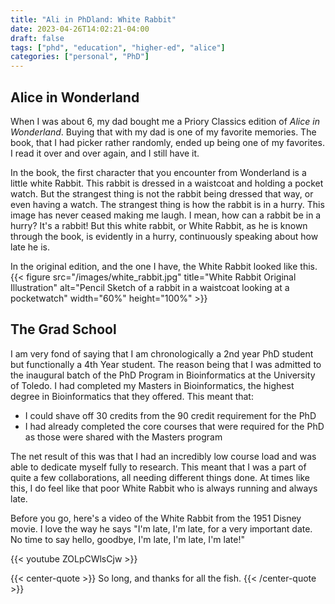 ```yaml
---
title: "Ali in PhDland: White Rabbit"
date: 2023-04-26T14:02:21-04:00
draft: false
tags: ["phd", "education", "higher-ed", "alice"]
categories: ["personal", "PhD"]
---
```


## Alice in Wonderland

When I was about 6, my dad bought me a Priory Classics edition of _Alice in Wonderland_. Buying that with my dad is one of my favorite
memories. The book, that I had picker rather randomly, ended up being one of my favorites. I read it over and over again, and I still have it.

In the book, the first character that you encounter from Wonderland is a little white Rabbit. This rabbit is dressed in a waistcoat and
holding a pocket watch. But the strangest thing is not the rabbit being dressed that way, or even having a watch. The strangest thing is
how the rabbit is in a hurry. This image has never ceased making me laugh. I mean, how can a rabbit be in a hurry? It's a rabbit! But this white rabbit, or White Rabbit, as he is known through the book, is evidently in a hurry, continuously speaking about how late he is.

In the original edition, and the one I have, the White Rabbit looked like this.
{{< figure src="/images/white_rabbit.jpg" title="White Rabbit Original Illustration" alt="Pencil Sketch of a rabbit in a waistcoat looking at a pocketwatch" width="60%" height="100%" >}}

## The Grad School

I am very fond of saying that I am chronologically a 2nd year PhD student but functionally a 4th Year student. The reason being that I
was admitted to the inaugural batch of the PhD Program in Bioinformatics at the University of Toledo. I had completed my Masters in Bioinformatics, the highest degree in Bioinformatics that they offered. This meant that:

- I could shave off 30 credits from the 90 credit requirement for the PhD
- I had already completed the core courses that were required for the PhD as those were shared with the Masters program

The net result of this was that I had an incredibly low course load and was able to dedicate myself fully to research. This meant that I was a part of quite a few collaborations, all needing different things done. At times like this, I do feel like that poor White Rabbit who is always running and always late.

Before you go, here's a video of the White Rabbit from the 1951 Disney movie. I love the way he says "I'm late, I'm late, for a very important date. No time to say hello, goodbye, I'm late, I'm late, I'm late!"

{{< youtube ZOLpCWlsCjw >}}

{{< center-quote >}}
So long, and thanks for all the fish.
{{< /center-quote >}}
